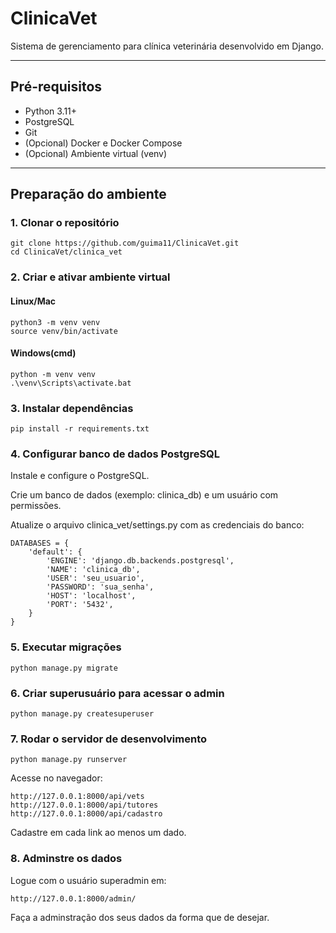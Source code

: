 # ClinicaVet

Sistema de gerenciamento para clínica veterinária desenvolvido em Django.

---

## Pré-requisitos

- Python 3.11+
- PostgreSQL
- Git
- (Opcional) Docker e Docker Compose
- (Opcional) Ambiente virtual (venv)

---

## Preparação do ambiente

### 1. Clonar o repositório

```
git clone https://github.com/guima11/ClinicaVet.git
cd ClinicaVet/clinica_vet
```


### 2. Criar e ativar ambiente virtual

#### Linux/Mac
```
python3 -m venv venv
source venv/bin/activate
```

#### Windows(cmd)
```
python -m venv venv
.\venv\Scripts\activate.bat
```

### 3. Instalar dependências

```
pip install -r requirements.txt
```

### 4. Configurar banco de dados PostgreSQL
Instale e configure o PostgreSQL.

Crie um banco de dados (exemplo: clinica_db) e um usuário com permissões.

Atualize o arquivo clinica_vet/settings.py com as credenciais do banco:

```
DATABASES = {
    'default': {
        'ENGINE': 'django.db.backends.postgresql',
        'NAME': 'clinica_db',
        'USER': 'seu_usuario',
        'PASSWORD': 'sua_senha',
        'HOST': 'localhost',
        'PORT': '5432',
    }
}
```

### 5. Executar migrações

```
python manage.py migrate
```

### 6. Criar superusuário para acessar o admin
```
python manage.py createsuperuser
```

### 7. Rodar o servidor de desenvolvimento
```
python manage.py runserver
```

Acesse no navegador:

```
http://127.0.0.1:8000/api/vets
http://127.0.0.1:8000/api/tutores
http://127.0.0.1:8000/api/cadastro
```

Cadastre em cada link ao menos um dado.

### 8. Adminstre os dados

Logue com o usuário superadmin em: 
```
http://127.0.0.1:8000/admin/
```

Faça a adminstração dos seus dados da forma que de desejar.